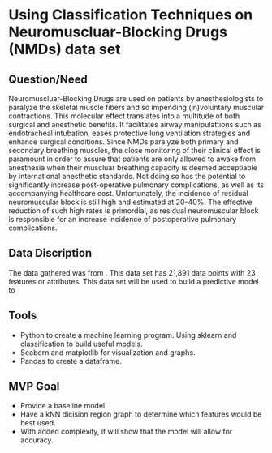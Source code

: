 # Using Classification Techniques on Neuromuscluar-Blocking Drugs (NMDs) data set 

## Question/Need
Neuromuscluar-Blocking Drugs are used on patients by anesthesiologists to paralyze the skeletal muscle fibers and so impending (in)voluntary muscular contractions. This molecular effect translates into a multitude of both surgical and anesthetic benefits. It facilitates airway manipulattions such as endotracheal intubation, eases protective lung ventilation strategies and enhance surgical conditions. Since NMDs paralyze both primary and secondary breathing muscles, the close monitoring of their clinical effect is paramount in order to assure that patients are only allowed to awake from anesthesia when their muscluar breathing capacity is deemed acceptiable by international anesthetic standards. Not doing so has the potential to significantly increase post-operative pulmonary complications, as well as its accompanying healthcare cost. Unfortunately, the incidence of residual neuromuscular block is still high and estimated at 20-40%. The effective reduction of such high rates is primordial, as residual neuromuscular block is responsible for an increase incidence of postoperative pulmonary complications.  
## Data Discription
The data gathered was from ![](). This data set has 21,891 data points with 23 features or attributes. This data set will be used to build a predictive model to 
## Tools
- Python to create a machine learning program. Using sklearn and classification to build useful models. 
- Seaborn and matplotlib for visualization and graphs. 
- Pandas to create a dataframe.
## MVP Goal
- Provide a baseline model.
- Have a kNN dicision region graph to determine which features would be best used.
- With added complexity, it will show that the model will allow for accuracy.
